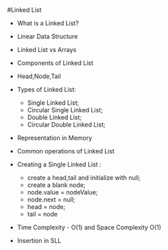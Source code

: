 #Linked List

- What is a Linked List?
- Linear Data Structure
- Linked List vs Arrays
- Components of Linked List
- Head,Node,Tail
- Types of Linked List:
    * Single Linked List;
    * Circular Single Linked List;
    * Double Linked List;
    * Circular Double Linked List;
- Representation in Memory 
- Common operations of Linked List
    
- Creating a Single Linked List :
    * create a head,tail and initialize with null;
    * create a blank node;
    * node.value = nodeValue;
    * node.next = null;
    * head = node;
    * tail = node
- Time Complexity - O(1) and Space Complexity O(1)
- Insertion in SLL 